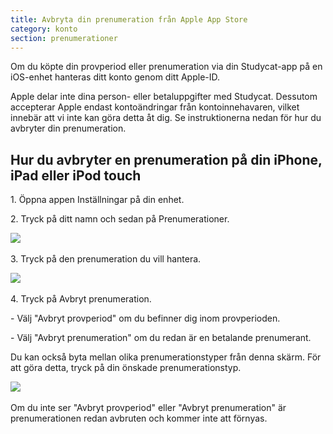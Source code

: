 ```yaml
---
title: Avbryta din prenumeration från Apple App Store
category: konto
section: prenumerationer
---
```

Om du köpte din provperiod eller prenumeration via din Studycat-app på en iOS-enhet hanteras ditt konto genom ditt Apple-ID.

Apple delar inte dina person- eller betaluppgifter med Studycat. Dessutom accepterar Apple endast kontoändringar från kontoinnehavaren, vilket innebär att vi inte kan göra detta åt dig. Se instruktionerna nedan för hur du avbryter din prenumeration.

## Hur du avbryter en prenumeration på din iPhone, iPad eller iPod touch

1\. Öppna appen Inställningar på din enhet.

2\. Tryck på ditt namn och sedan på Prenumerationer.

​![](/attachments/token/nCIncCXCjZuIPV648xYt0lib3/?name=apple_settings_subscriptions_01.PNG.png)​

3\. Tryck på den prenumeration du vill hantera.

​![](/attachments/token/snrsdRNd9mcFLX6QtMUDNOy3y/?name=apple_device-settings_subscriptions_01.PNG)​

4\. Tryck på Avbryt prenumeration.

\- Välj "Avbryt provperiod" om du befinner dig inom provperioden.

\- Välj "Avbryt prenumeration" om du redan är en betalande prenumerant.

Du kan också byta mellan olika prenumerationstyper från denna skärm. För att göra detta, tryck på din önskade prenumerationstyp.

​![](/attachments/token/dSyv3ALuqCzNu7Rx7JG3JzBWr/?name=apple_device-settings_subscriptions_02.PNG)​

Om du inte ser "Avbryt provperiod" eller "Avbryt prenumeration" är prenumerationen redan avbruten och kommer inte att förnyas.